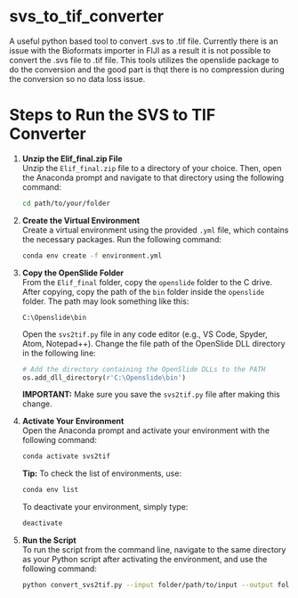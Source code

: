 # svs_to_tif_converter
A useful python based tool to convert .svs to .tif file. Currently there is an issue with the Bioformats importer in FIJI as a result it is not possible to convert the .svs file to .tif file. This tools utilizes the openslide package to do the conversion and the good part is thqt there is no compression during the conversion so no data loss issue.

# Steps to Run the SVS to TIF Converter

1. **Unzip the Elif_final.zip File**  
   Unzip the `Elif_final.zip` file to a directory of your choice. Then, open the Anaconda prompt and navigate to that directory using the following command:  
   ```bash
   cd path/to/your/folder
   ```

2. **Create the Virtual Environment**  
   Create a virtual environment using the provided `.yml` file, which contains the necessary packages. Run the following command:  
   ```bash
   conda env create -f environment.yml
   ```

3. **Copy the OpenSlide Folder**  
   From the `Elif_final` folder, copy the `openslide` folder to the C drive. After copying, copy the path of the `bin` folder inside the `openslide` folder. The path may look something like this:  
   ```
   C:\Openslide\bin
   ```  
   Open the `svs2tif.py` file in any code editor (e.g., VS Code, Spyder, Atom, Notepad++). Change the file path of the OpenSlide DLL directory in the following line:  
   ```python
   # Add the directory containing the OpenSlide DLLs to the PATH
   os.add_dll_directory(r'C:\Openslide\bin')
   ```  
   **IMPORTANT:** Make sure you save the `svs2tif.py` file after making this change.

4. **Activate Your Environment**  
   Open the Anaconda prompt and activate your environment with the following command:  
   ```bash
   conda activate svs2tif
   ```  
   **Tip:** To check the list of environments, use:  
   ```bash
   conda env list
   ```  
   To deactivate your environment, simply type:  
   ```bash
   deactivate
   ```

5. **Run the Script**  
   To run the script from the command line, navigate to the same directory as your Python script after activating the environment, and use the following command:  
   ```bash
   python convert_svs2tif.py --input folder/path/to/input --output folder/path/to/output
   ```
